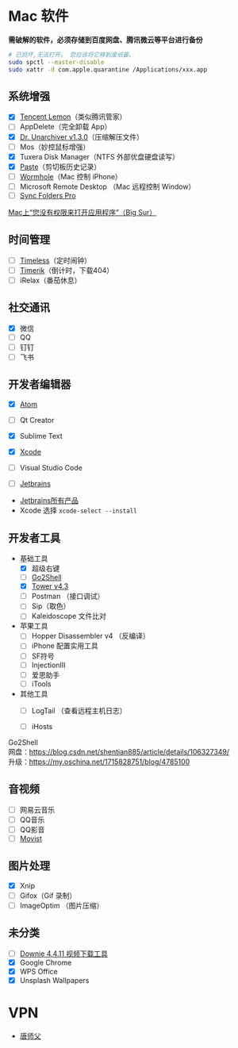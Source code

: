 # Mac 软件

**需破解的软件，必须存储到百度网盘、腾讯微云等平台进行备份**

```sh
# 已损坏,⽆法打开。 您应该将它移到废纸篓。
sudo spctl --master-disable
sudo xattr -d com.apple.quarantine /Applications/xxx.app
```

## 系统增强

- [x] [Tencent Lemon](https://lemon.qq.com/)（类似腾讯管家）
- [ ] AppDelete（完全卸载 App）
- [x] [Dr. Unarchiver v1.3.0](https://www.macbl.com/app/utilities/dr.-unarchiver)（压缩解压文件）
- [ ] Mos（妙控鼠标增强）
- [x] Tuxera Disk Manager（NTFS 外部优盘硬盘读写）
- [x] [Paste](https://www.macfz.com/a/Paste.html)（剪切板历史记录）
- [ ] [Wormhole](https://er.run/)（Mac 控制 iPhone）
- [ ] Microsoft Remote Desktop （Mac 远程控制 Window）
- [ ] [Sync Folders Pro](https://xclient.info/s/sync-folders-pro.html)

[Mac上“您没有权限来打开应用程序”（Big Sur）](https://www.cnblogs.com/somefuture/p/14085569.html)

## 时间管理

- [ ] [Timeless](https://xclient.info/s/timeless.html)（定时闹钟）
- [ ] [Timerik](https://www.waitsun.com/timerik-1-3.html)（倒计时，下载404）
- [ ] iRelax（番茄休息）

## 社交通讯

- [x] 微信
- [ ] QQ
- [ ] 钉钉
- [ ] 飞书

## 开发者编辑器

- [x] [Atom](https://atom.io/)
- [ ] Qt Creator
- [x] Sublime Text
- [x] [Xcode](https://developer.apple.com/download/all/?q=Xcode)
- [ ] Visual Studio Code
- [ ] [Jetbrains](https://share.weiyun.com/9i7oRpTE)


- [Jetbrains所有产品](https://www.jetbrains.com/products/#type=ide)
- Xcode 选择 `xcode-select --install`

## 开发者工具

- 基础工具
    - [x] 超级右键
    - [ ] [Go2Shell](https://zipzapmac.com/Go2Shell)
    - [x] [Tower v4.3](https://share.weiyun.com/Bo1HxODB)
    - [ ] Postman （接口调试）
    - [ ] Sip（取色）
    - [ ] Kaleidoscope 文件比对
- 苹果工具
    - [ ] Hopper Disassembler v4 （反编译）
    - [ ] iPhone 配置实用工具
    - [ ] SF符号
    - [ ] InjectionIII
    - [ ] 爱思助手
    - [ ] iTools
- 其他工具
    - [ ] LogTail （查看远程主机日志）
    - [ ] iHosts


Go2Shell<br>
网盘：https://blog.csdn.net/shentian885/article/details/106327349/<br>
升级：https://my.oschina.net/1715828751/blog/4785100<br>

## 音视频

- [ ] 网易云音乐
- [ ] QQ音乐
- [ ] QQ影音
- [ ] [Movist](https://xclient.info/s/movist.html)

## 图片处理

- [x] Xnip
- [ ] Gifox（Gif 录制）
- [ ] ImageOptim （图片压缩）

## 未分类

- [ ] [Downie 4.4.11 视频下载工具](https://xclient.info/s/downie.html)
- [x] Google Chrome
- [x] WPS Office
- [x] Unsplash Wallpapers

# VPN
- [唐师父](www.zjyunkai.com/macload?es=138&ct=1)
